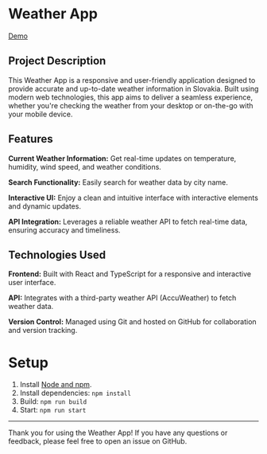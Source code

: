# Weather App
[Demo](https://weather.simnova.sk)

## Project Description
This Weather App is a responsive and user-friendly application designed to provide accurate and up-to-date weather information in Slovakia. Built using modern web technologies, this app aims to deliver a seamless experience, whether you're checking the weather from your desktop or on-the-go with your mobile device.

## Features
**Current Weather Information:** Get real-time updates on temperature, humidity, wind speed, and weather conditions.

**Search Functionality:** Easily search for weather data by city name.

**Interactive UI:** Enjoy a clean and intuitive interface with interactive elements and dynamic updates.

**API Integration:** Leverages a reliable weather API to fetch real-time data, ensuring accuracy and timeliness.

## Technologies Used
**Frontend:** Built with React and TypeScript for a responsive and interactive user interface.

**API:** Integrates with a third-party weather API (AccuWeather) to fetch weather data.

**Version Control:** Managed using Git and hosted on GitHub for collaboration and version tracking.

# Setup
1. Install [Node and npm](https://nodejs.org/en/download). 
2. Install dependencies: `npm install`
3. Build: `npm run build`
4. Start: `npm run start`
---
Thank you for using the Weather App! If you have any questions or feedback, please feel free to open an issue on GitHub.
